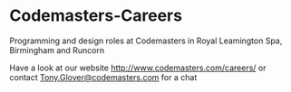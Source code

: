 # Codemasters-Careers
Programming and design roles at Codemasters in Royal Leamington Spa, Birmingham and Runcorn

Have a look at our website http://www.codemasters.com/careers/ or contact Tony.Glover@codemasters.com for a chat
